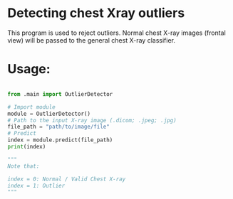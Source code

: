 # Detecting chest Xray outliers

This program is used to reject outliers. Normal chest X-ray images (frontal view) will be passed to the general chest X-ray classifier.

# Usage:

```python

from .main import OutlierDetector

# Import module
module = OutlierDetector()
# Path to the input X-ray image (.dicom; .jpeg; .jpg)
file_path = "path/to/image/file"
# Predict
index = module.predict(file_path)
print(index)

"""
Note that:

index = 0: Normal / Valid Chest X-ray
index = 1: Outlier
"""


```